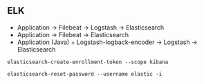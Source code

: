 

#

##

##

## ELK

- Application -> Filebeat -> Logstash -> Elasticsearch
- Application -> Filebeat -> Elasticsearch
- Application (Java) + Logstash-logback-encoder -> Logstash -> Elasticsearch

```shell
elasticsearch-create-enrollment-token --scope kibana
```

```shell
elasticsearch-reset-password --username elastic -i
```
